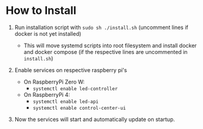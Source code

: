 # How to Install

1. Run installation script with `sudo sh ./install.sh` (uncomment lines if docker is not yet installed)

   - This will move systemd scripts into root filesystem and install docker and docker compose (if the respective lines are uncommented in `install.sh`)

2. Enable services on respective raspberry pi's

   - On RaspberryPi Zero W:
     - `systemctl enable led-controller`
   - On RaspberryPi 4:
     - `systemctl enable led-api`
     - `systemctl enable control-center-ui`

3. Now the services will start and automatically update on startup.
